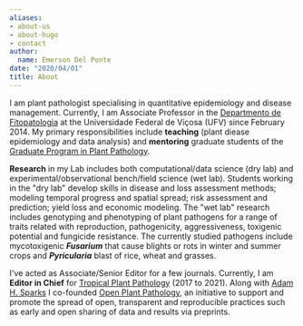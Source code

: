 ```yaml
---
aliases:
- about-us
- about-hugo
- contact
author:
  name: Emerson Del Ponte
date: "2020/04/01"
title: About
---
```


I am plant pathologist specialising in quantitative epidemiology and disease management. Currently, I am Associate Professor in the [Departmento de Fitopatologia](http://www.dfp.ufv.br) at the Universidade Federal de Viçosa (UFV) since February 2014. My primary responsibilities include **teaching** (plant diease epidemiology and data analysis) and **mentoring** graduate students of the [Graduate Program in Plant Pathology](http://www.dfp.ufv.br/graduate).

**Research** in my Lab includes both computational/data science (dry lab) and experimental/observational bench/field science (wet lab). Students working in the "dry lab" develop skills in disease and loss assessment methods; modeling temporal progress and spatial spread; risk assessment and prediction; yield loss and economic modeling. The "wet lab" research includes genotyping and phenotyping of plant pathogens for a range of  traits related with reproduction, pathogenicity, aggressiveness, toxigenic potential and fungicide resistance. The currently studied pathogens include mycotoxigenic __*Fusarium*__ that cause blights or rots in winter and summer crops and __*Pyricularia*__ blast of rice, wheat and grasses.

I've acted as Associate/Senior Editor for a few journals. Currently, I am **Editor in Chief** for [Tropical Plant Pathology](http://sbfitopatologia.org.br/tpp/) (2017 to 2021). Along with [Adam H. Sparks](https://adamhsparks.netlify.com/) I co-founded [Open Plant Pathology](http://www.openplantpathology.org), an initiative to support and promote the spread of open, transparent and reproducible practices such as early and open sharing of data and results via preprints. 

